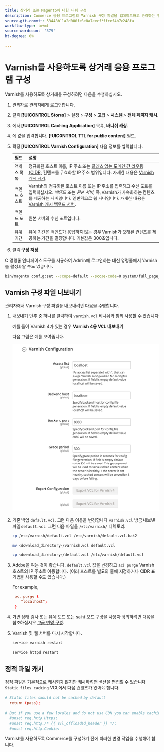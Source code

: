 ```yaml
---
title: 상거래 또는 Magento에 대한 니쉬 구성
description: Commerce 응용 프로그램의 Varnish 구성 파일을 업데이트하고 관리하는 방법을 알아봅니다.
source-git-commit: 53448b11a2d000fe8e8a7eecf2ffcef4b7e248fa
workflow-type: tm+mt
source-wordcount: '379'
ht-degree: 0%

---
```



# Varnish를 사용하도록 상거래 응용 프로그램 구성

Varnish를 사용하도록 상거래를 구성하려면 다음을 수행하십시오.

1. 관리자로 관리자에게 로그인합니다.
1. 클릭 **[!UICONTROL Stores]** > 설정 > **구성** > **고급** > **시스템** > **전체 페이지 캐시**.
1. 에서 **[!UICONTROL Caching Application]** 목록, **바니쉬 캐싱**.
1. 에 값을 입력합니다. **[!UICONTROL TTL for public content]** 필드.
1. 확장 **[!UICONTROL Varnish Configuration]** 다음 정보를 입력합니다.

   | 필드 | 설명 |
   | ----- | ----------- |
   | 액세스 목록 | 정규화된 호스트 이름, IP 주소 또는 [클래스 없는 도메인 간 라우팅(CIDR)](https://www.digitalocean.com/community/tutorials/understanding-ip-addresses-subnets-and-cidr-notation-for-networking) 컨텐츠를 무효화할 IP 주소 범위입니다. 자세한 내용은 [Varnish 캐시 제거](https://varnish-cache.org/docs/3.0/tutorial/purging.html). |
   | 백엔드 호스트 | Varnish의 정규화된 호스트 이름 또는 IP 주소를 입력하고 수신 포트를 입력하십시오. _백엔드_ 또는 _원본 서버_; 즉, Varnish가 가속화하는 컨텐츠를 제공하는 서버입니다. 일반적으로 웹 서버입니다. 자세한 내용은 [Varnish 캐시 백엔드 서버](https://www.varnish-cache.org/docs/trunk/users-guide/vcl-backends.html). |
   | 백엔드 포트 | 원본 서버의 수신 포트입니다. |
   | 유예 기간 | 유예 기간은 백엔드가 응답하지 않는 경우 Varnish가 오래된 컨텐츠를 제공하는 기간을 결정합니다. 기본값은 300초입니다. |

1. 클릭 **구성 저장**.

C 명령줄 인터페이스 도구를 사용하여 Admin에 로그인하는 대신 명령줄에서 Varnish를 활성화할 수도 있습니다.

```bash
bin/magento config:set --scope=default --scope-code=0 system/full_page_cache/caching_application 2
```

## Varnish 구성 파일 내보내기

관리자에서 Varnish 구성 파일을 내보내려면 다음을 수행합니다.

1. 내보내기 단추 중 하나를 클릭하여 `varnish.vcl` 바니쉬와 함께 사용할 수 있습니다

   예를 들어 Varnish 4가 있는 경우 **Varnish 4용 VCL 내보내기**

   다음 그림은 예를 보여줍니다.

   ![관리자에서 Varnish를 사용하도록 상거래 구성](../../assets/configuration/varnish-admin-22.png)

1. 기존 백업 `default.vcl`. 그런 다음 이름을 변경합니다 `varnish.vcl` 방금 내보낸 파일 `default.vcl`. 그런 다음 파일을 `/etc/varnish/` 디렉토리.

   ```bash
   cp /etc/varnish/default.vcl /etc/varnish/default.vcl.bak2
   ```

   ```bash
   mv <download_directory>/varnish.vcl default.vcl
   ```

   ```bash
   cp <download_directory>/default.vcl /etc/varnish/default.vcl
   ```

1. Adobe을 여는 것이 좋습니다. `default.vcl` 값을 변경하고 `acl purge` Varnish 호스트의 IP 주소로 이동합니다. (여러 호스트를 별도의 줄에 지정하거나 CIDR 표기법을 사용할 수도 있습니다.)

   For example,

   ```conf
    acl purge {
       "localhost";
    }
   ```

1. 가변 상태 검사 또는 유예 모드 또는 saint 모드 구성을 사용자 정의하려면 다음을 참조하십시오 [고급 변명 구성](config-varnish-advanced.md).

1. Varnish 및 웹 서버를 다시 시작합니다.

   ```bash
   service varnish restart
   ```

   ```bash
   service httpd restart
   ```

## 정적 파일 캐시

정적 파일은 기본적으로 캐시되지 않지만 캐시하려면 섹션을 편집할 수 있습니다 `Static files caching` VCL에서 다음 컨텐츠가 있어야 합니다.

```conf
# Static files should not be cached by default
  return (pass);

# But if you use a few locales and do not use CDN you can enable caching static files by commenting previous line (#return (pass);) and uncommenting next 3 lines
  #unset req.http.Https;
  #unset req.http./* {{ ssl_offloaded_header }} */;
  #unset req.http.Cookie;
```

Varnish를 사용하도록 Commerce를 구성하기 전에 이러한 변경 작업을 수행해야 합니다.
